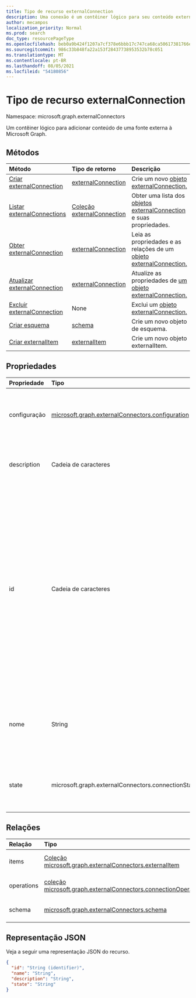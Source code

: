 ```yaml
---
title: Tipo de recurso externalConnection
description: Uma conexão é um contêiner lógico para seu conteúdo externo no Microsoft Graph
author: mecampos
localization_priority: Normal
ms.prod: search
doc_type: resourcePageType
ms.openlocfilehash: beb0a9b424f1207a7cf378e6bbb17c747ca68ca50617381766ee4dc8d5232828
ms.sourcegitcommit: 986c33b848fa22a153f28437738953532b78c051
ms.translationtype: MT
ms.contentlocale: pt-BR
ms.lasthandoff: 08/05/2021
ms.locfileid: "54180856"
---
```

# <a name="externalconnection-resource-type"></a>Tipo de recurso externalConnection

Namespace: microsoft.graph.externalConnectors

Um contêiner lógico para adicionar conteúdo de uma fonte externa à Microsoft Graph.

## <a name="methods"></a>Métodos
|Método|Tipo de retorno|Descrição|
|:---|:---|:---|
|[Criar externalConnection](../api/externalconnectors-external-post-connections.md)|[externalConnection](../resources/externalconnectors-externalconnection.md)|Crie um novo [objeto externalConnection.](../resources/externalconnectors-externalconnection.md)|
|[Listar externalConnections](../api/externalconnectors-externalconnection-list.md)|[Coleção externalConnection](../resources/externalconnectors-externalconnection.md)|Obter uma lista dos [objetos externalConnection](../resources/externalconnectors-externalconnection.md) e suas propriedades.|
|[Obter externalConnection](../api/externalconnectors-externalconnection-get.md)|[externalConnection](../resources/externalconnectors-externalconnection.md)|Leia as propriedades e as relações de um [objeto externalConnection.](../resources/externalconnectors-externalconnection.md)|
|[Atualizar externalConnection](../api/externalconnectors-externalconnection-update.md)|[externalConnection](../resources/externalconnectors-externalconnection.md)|Atualize as propriedades de [um objeto externalConnection.](../resources/externalconnectors-externalconnection.md)|
|[Excluir externalConnection](../api/externalconnectors-externalconnection-delete.md)|None|Exclui um [objeto externalConnection.](../resources/externalconnectors-externalconnection.md)|
|[Criar esquema](../api/externalconnectors-schema-create.md)|[schema](../resources/externalconnectors-schema.md)|Crie um novo objeto de esquema.|
|[Criar externalItem](../api/externalconnectors-externalitem-create.md)|[externalItem](../resources/externalconnectors-externalitem.md)|Crie um novo objeto externalItem.|

## <a name="properties"></a>Propriedades
|Propriedade|Tipo|Descrição|
|:---|:---|:---|
|configuração|[microsoft.graph.externalConnectors.configuration](../resources/externalconnectors-configuration.md)|Especifica IDs de aplicativo adicionais que têm permissão para gerenciar a conexão e indexar conteúdo na conexão. Opcional.|
|description|Cadeia de caracteres|Descrição da conexão exibida no Centro de administração do Microsoft 365. Opcional.|
|id|Cadeia de caracteres| ID exclusiva fornecida pelo desenvolvedor da conexão no Azure Active Directory locatário. Deve ter entre 3 e 32 caracteres de comprimento. Deve conter somente caracteres alfanuméricos. Não é possível começar ou ser um dos `Microsoft` seguintes valores: `None` , , , , , , , , `Directory` , , , , `Exchange` , , `ExchangeArchive` , `LinkedIn` , `Mailbox` `OneDriveBusiness` `SharePoint` `Teams` `Yammer` `Connectors` `TaskFabric` `PowerBI` `Assistant` `TopicEngine` . `MSFT_All_Connectors` Obrigatório. |
|nome|String|O nome de exibição da conexão a ser exibida no Centro de administração do Microsoft 365. Comprimento máximo de 128 caracteres. Obrigatório.|
|state|microsoft.graph.externalConnectors.connectionState|Indica o estado atual da conexão. Os valores possíveis são: `draft`, `ready`, `obsolete`, `limitExceeded`, `unknownFutureValue`.|

## <a name="relationships"></a>Relações
|Relação|Tipo|Descrição|
|:---|:---|:---|
|items|[Coleção microsoft.graph.externalConnectors.externalItem](../resources/externalconnectors-externalitem.md)|Somente leitura. Anulável.|
|operations|[coleção microsoft.graph.externalConnectors.connectionOperation](../resources/externalconnectors-connectionoperation.md)|Somente leitura. Anulável.|
|schema|[microsoft.graph.externalConnectors.schema](../resources/externalconnectors-schema.md)|Somente leitura. Anulável.|

## <a name="json-representation"></a>Representação JSON
Veja a seguir uma representação JSON do recurso.
<!-- {
  "blockType": "resource",
  "keyProperty": "id",
  "@odata.type": "microsoft.graph.externalConnectors.externalConnection",
  "openType": false
}
-->
``` json
{
  "id": "String (identifier)",
  "name": "String",
  "description": "String",
  "state": "String"
}
```

